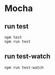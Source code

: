 # Mocha
## run test 
````console
npm test
npm run test
````
## run test-watch 
````console
npm run test-watch
````
